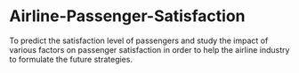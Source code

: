 # Airline-Passenger-Satisfaction
To predict the satisfaction level of passengers and study the impact of various factors on passenger satisfaction in order to help the airline industry to formulate the future strategies.
